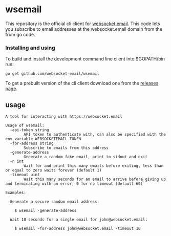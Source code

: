 # wsemail

This repository is the official cli client for [websocket.email](https://websocket.email).
This code lets you subscribe to email addresses at the websocket.email domain from the from go code.

### Installing and using

To build and install the development command line client into $GOPATH/bin run:

```
go get github.com/websocket-email/wsemail
```

To get a prebuilt version of the cli client download one from the [releases page](https://github.com/websocket-email/wsemail/releases).

## usage
```
A tool for interacting with https://websocket.email

Usage of wsemail:
  -api-token string
    	API token to authenticate with, can also be specified with the env variable WEBSOCKETEMAIL_TOKEN
  -for-address string
    	Subscribe to emails from this address
  -generate-address
    	Generate a random fake email, print to stdout and exit
  -n int
    	Wait for and print this many emails before exiting, less than or equal to zero waits forever (default 1)
  -timeout uint
    	Wait this many seconds for an email to arrive before giving up and terminating with an error, 0 for no timeout (default 60)

Examples:

  Generate a secure random email address:

    $ wsemail -generate-address

  Wait 10 seconds for a single email for john@websocket.email:

    $ wsemail -for-address john@websocket.email -timeout 10
```

